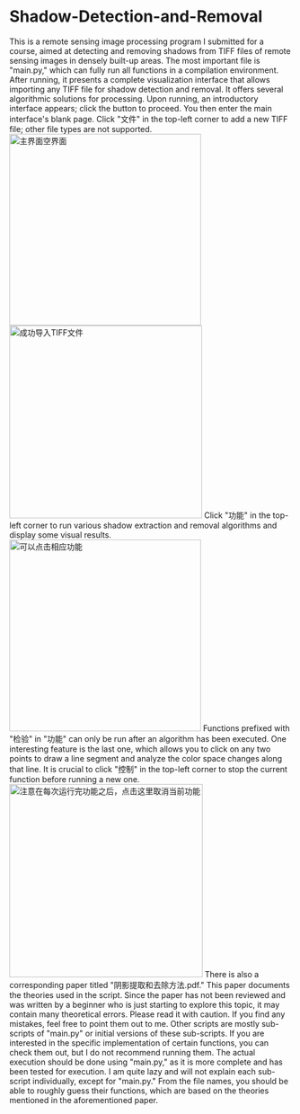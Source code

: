 # Shadow-Detection-and-Removal

This is a remote sensing image processing program I submitted for a course, aimed at detecting and removing shadows from TIFF files of remote sensing images in densely built-up areas.
The most important file is "main.py," which can fully run all functions in a compilation environment. After running, it presents a complete visualization interface that allows importing any TIFF file for shadow detection and removal. It offers several algorithmic solutions for processing.
Upon running, an introductory interface appears; click the button to proceed.
You then enter the main interface's blank page. Click "文件" in the top-left corner to add a new TIFF file; other file types are not supported.
<img width="341" alt="主界面空界面" src="https://github.com/user-attachments/assets/a99d151f-3560-4927-8170-83d49a67a09a" />
<img width="343" alt="成功导入TIFF文件" src="https://github.com/user-attachments/assets/7eaf34b9-de3a-420b-a65b-0ea20fb5ecb8" />
Click "功能" in the top-left corner to run various shadow extraction and removal algorithms and display some visual results.
<img width="341" alt="可以点击相应功能" src="https://github.com/user-attachments/assets/8cac6d29-78e2-4c88-81f2-f5d74e5dbf89" />
Functions prefixed with "检验" in "功能" can only be run after an algorithm has been executed. One interesting feature is the last one, which allows you to click on any two points to draw a line segment and analyze the color space changes along that line.
It is crucial to click "控制" in the top-left corner to stop the current function before running a new one.
<img width="344" alt="注意在每次运行完功能之后，点击这里取消当前功能" src="https://github.com/user-attachments/assets/1e295229-0c14-45de-9674-31c25d82e29a" />
There is also a corresponding paper titled "阴影提取和去除方法.pdf." This paper documents the theories used in the script. Since the paper has not been reviewed and was written by a beginner who is just starting to explore this topic, it may contain many theoretical errors. Please read it with caution. If you find any mistakes, feel free to point them out to me.
Other scripts are mostly sub-scripts of "main.py" or initial versions of these sub-scripts. If you are interested in the specific implementation of certain functions, you can check them out, but I do not recommend running them. The actual execution should be done using "main.py," as it is more complete and has been tested for execution.
I am quite lazy and will not explain each sub-script individually, except for "main.py." From the file names, you should be able to roughly guess their functions, which are based on the theories mentioned in the aforementioned paper.

